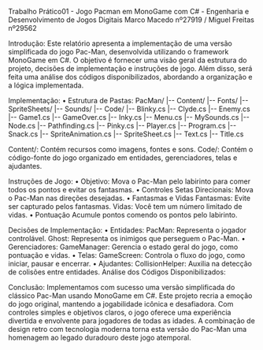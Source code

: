 Trabalho Prático01 - Jogo Pacman em MonoGame com C# - 
Engenharia e Desenvolvimento de Jogos Digitais
Marco Macedo nº27919 / Miguel Freitas nº29562 

Introdução:
Este relatório apresenta a implementação de uma versão simplificada do jogo Pac-Man, desenvolvida utilizando o framework MonoGame em C#. O objetivo é fornecer uma visão geral da estrutura do projeto, decisões de implementação e instruções de jogo. Além disso, será feita uma análise dos códigos disponibilizados, abordando a organização e a lógica implementada.

Implementação:
•	Estrutura de Pastas:
PacMan/
|-- Content/
      |-- Fonts/
      |-- SpriteSheets/
      |-- Sounds/
|-- Code/
      |-- Blinky.cs
      |-- Clyde.cs
      |-- Enemy.cs
      |-- Game1.cs
      |-- GameOver.cs
      |-- Inky.cs
      |-- Menu.cs
      |-- MySounds.cs
      |-- Node.cs
      |-- Pathfinding.cs
      |-- Pinky.cs
      |-- Player.cs
      |-- Program.cs
      |-- Snack.cs
      |-- SpriteAnimation.cs
      |-- SpriteSheet.cs
      |-- Text.cs
      |-- Title.cs

Content/: Contém recursos como imagens, fontes e sons.
Code/: Contém o código-fonte do jogo organizado em entidades, gerenciadores, telas e ajudantes.

Instruções de Jogo:
•	Objetivo:
Mova o Pac-Man pelo labirinto para comer todos os pontos e evitar os fantasmas.
•	Controles
Setas Direcionais: Mova o Pac-Man nas direções desejadas.
•	Fantasmas e Vidas
Fantasmas: Evite ser capturado pelos fantasmas.
Vidas: Você tem um número limitado de vidas.
•	Pontuação
Acumule pontos comendo os pontos pelo labirinto.

Decisões de Implementação:
•	Entidades:
PacMan: Representa o jogador controlável.
Ghost: Representa os inimigos que perseguem o Pac-Man.
•	Gerenciadores:
GameManager: Gerencia o estado geral do jogo, como pontuação e vidas.
•	Telas:
GameScreen: Controla o fluxo do jogo, como iniciar, pausar e encerrar.
•	Ajudantes:
CollisionHelper: Auxilia na detecção de colisões entre entidades.
Análise dos Códigos Disponibilizados:

Conclusão:
Implementamos com sucesso uma versão simplificada do clássico Pac-Man usando MonoGame em C#. Este projeto recria a emoção do jogo original, mantendo a jogabilidade icônica e desafiadora. Com controles simples e objetivos claros, o jogo oferece uma experiência divertida e envolvente para jogadores de todas as idades. A combinação de design retro com tecnologia moderna torna esta versão do Pac-Man uma homenagem ao legado duradouro deste jogo atemporal.
